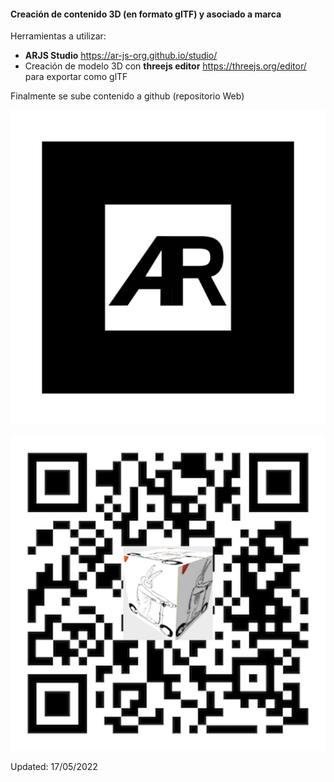 
#### Creación de contenido 3D (en formato glTF) y asociado a marca 

Herramientas a utilizar: 

* **ARJS Studio** https://ar-js-org.github.io/studio/
* Creación de modelo 3D con **threejs editor** https://threejs.org/editor/  para exportar como glTF

Finalmente se sube contenido a github (repositorio Web) 



![Marca](https://github.com/mgea/mgea.github.io/blob/master/XR/default-marker.png) 

![Link](https://github.com/mgea/mgea.github.io/blob/master/XR/qr-code2.png)


Updated: 17/05/2022
